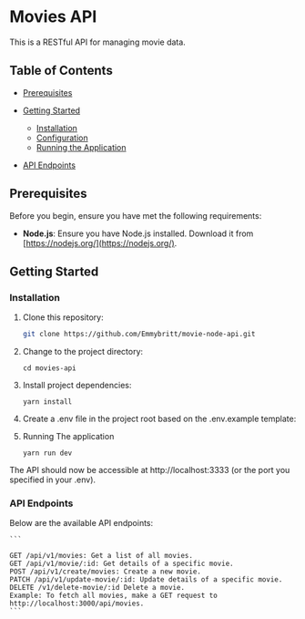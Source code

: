 # Movies API

This is a RESTful API for managing movie data.

## Table of Contents

-   [Prerequisites](#prerequisites)
-   [Getting Started](#getting-started)

    -   [Installation](#installation)
    -   [Configuration](#configuration)
    -   [Running the Application](#running-the-application)

-   [API Endpoints](#api-endpoints)

## Prerequisites

Before you begin, ensure you have met the following requirements:

-   **Node.js**: Ensure you have Node.js installed. Download it from [https://nodejs.org/](https://nodejs.org/).

## Getting Started

### Installation

1. Clone this repository:

    ```bash
    git clone https://github.com/Emmybritt/movie-node-api.git

    ```

2. Change to the project directory:

    ```
    cd movies-api
    ```

3. Install project dependencies:

    ```
    yarn install
    ```

4. Create a .env file in the project root based on the .env.example template:

5. Running The application

    ```
    yarn run dev
    ```

The API should now be accessible at http://localhost:3333 (or the port you specified in your .env).

### API Endpoints

Below are the available API endpoints:

    ```

    GET /api/v1/movies: Get a list of all movies.
    GET /api/v1/movie/:id: Get details of a specific movie.
    POST /api/v1/create/movies: Create a new movie.
    PATCH /api/v1/update-movie/:id: Update details of a specific movie.
    DELETE /v1/delete-movie/:id Delete a movie.
    Example: To fetch all movies, make a GET request to http://localhost:3000/api/movies.
    ```
